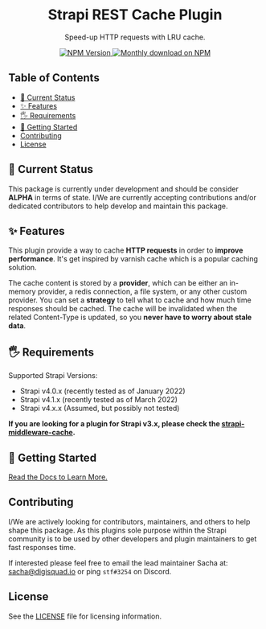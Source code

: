 <div align="center">
<h1>Strapi REST Cache Plugin</h1>
	
<p style="margin-top: 0;">Speed-up HTTP requests with LRU cache.</p>
	
<p>
  <a href="https://www.npmjs.org/package/strapi-plugin-rest-cache">
    <img src="https://img.shields.io/npm/v/strapi-plugin-rest-cache/latest.svg" alt="NPM Version" />
  </a>
  <a href="https://www.npmjs.org/package/strapi-plugin-rest-cache">
    <img src="https://img.shields.io/npm/dm/strapi-plugin-rest-cache" alt="Monthly download on NPM" />
  </a>
</p>
</div>

## Table of Contents <!-- omit in toc -->

- [🚦 Current Status](#-current-status)
- [✨ Features](#-features)
- [🖐 Requirements](#-requirements)
- [🚚 Getting Started](#-getting-started)
- [Contributing](#contributing)
- [License](#license)

## 🚦 Current Status

This package is currently under development and should be consider **ALPHA** in terms of state. I/We are currently accepting contributions and/or dedicated contributors to help develop and maintain this package.

## ✨ Features

This plugin provide a way to cache **HTTP requests** in order to **improve performance**. It's get inspired by varnish cache which is a popular caching solution.

The cache content is stored by a **provider**, which can be either an in-memory provider, a redis connection, a file system, or any other custom provider.
You can set a **strategy** to tell what to cache and how much time responses should be cached. The cache will be invalidated when the related Content-Type is updated, so you **never have to worry about stale data**.

## 🖐 Requirements

Supported Strapi Versions:

- Strapi v4.0.x (recently tested as of January 2022)
- Strapi v4.1.x (recently tested as of March 2022)
- Strapi v4.x.x (Assumed, but possibly not tested)

**If you are looking for a plugin for Strapi v3.x, please check the [strapi-middleware-cache](https://github.com/patrixr/strapi-middleware-cache/).**

## 🚚 Getting Started

[Read the Docs to Learn More.](https://strapi-community.github.io/strapi-plugin-rest-cache/)

## Contributing

I/We are actively looking for contributors, maintainers, and others to help shape this package. As this plugins sole purpose within the Strapi community is to be used by other developers and plugin maintainers to get fast responses time.

If interested please feel free to email the lead maintainer Sacha at: sacha@digisquad.io or ping `stf#3254` on Discord.

## License

See the [LICENSE](./LICENSE.md) file for licensing information.
